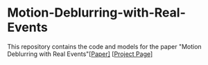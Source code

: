 # Motion-Deblurring-with-Real-Events

This repository contains the code and models for the paper "Motion Deblurring with Real Events"[[Paper\]](https://openaccess.thecvf.com/content/ICCV2021/papers/Xu_Motion_Deblurring_With_Real_Events_ICCV_2021_paper.pdf)  [[Project Page\]](http://dvs-whu.cn/projects/red/) 